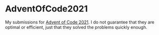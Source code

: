 # AdventOfCode2021
My submissions for [Advent of Code 2021](https://adventofcode.com/). I do not guarantee that they are optimal or efficient, just that they solved the problems quickly enough.

